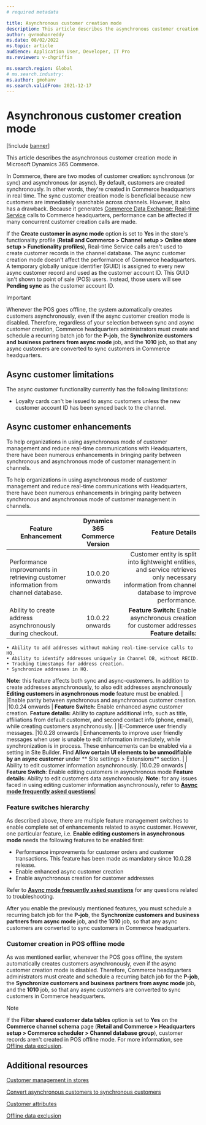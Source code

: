 ```yaml
---
# required metadata

title: Asynchronous customer creation mode
description: This article describes the asynchronous customer creation mode in Microsoft Dynamics 365 Commerce.
author: gvrmohanreddy
ms.date: 08/02/2022
ms.topic: article
audience: Application User, Developer, IT Pro
ms.reviewer: v-chgriffin

ms.search.region: Global
# ms.search.industry: 
ms.author: gmohanv
ms.search.validFrom: 2021-12-17
---
```


# Asynchronous customer creation mode

[!include [banner](includes/banner.md)]

This article describes the asynchronous customer creation mode in Microsoft Dynamics 365 Commerce.

In Commerce, there are two modes of customer creation: synchronous (or sync) and asynchronous (or async). By default, customers are created synchronously. In other words, they're created in Commerce headquarters in real time. The sync customer creation mode is beneficial because new customers are immediately searchable across channels. However, it also has a drawback. Because it generates [Commerce Data Exchange: Real-time Service](dev-itpro/define-retail-channel-communications-cdx.md#realtime-service) calls to Commerce headquarters, performance can be affected if many concurrent customer creation calls are made.

If the **Create customer in async mode** option is set to **Yes** in the store's functionality profile (**Retail and Commerce \> Channel setup \> Online store setup \> Functionality profiles**), Real-time Service calls aren't used to create customer records in the channel database. The async customer creation mode doesn't affect the performance of Commerce headquarters. A temporary globally unique identifier (GUID) is assigned to every new async customer record and used as the customer account ID. This GUID isn't shown to point of sale (POS) users. Instead, those users will see **Pending sync** as the customer account ID.

> [!IMPORTANT]
> Whenever the POS goes offline, the system automatically creates customers asynchronously, even if the async customer creation mode is disabled. Therefore, regardless of your selection between sync and async customer creation, Commerce headquarters administrators must create and schedule a recurring batch job for the **P-job**, the **Synchronize customers and business partners from async mode** job, and the **1010** job, so that any async customers are converted to sync customers in Commerce headquarters.

## Async customer limitations

The async customer functionality currently has the following limitations:

- Loyalty cards can't be issued to async customers unless the new customer account ID has been synced back to the channel.

## Async customer enhancements

To help organizations in using asynchronous mode of customer management and reduce real-time communications with Headquarters, there have been numerous enhancements in bringing parity between synchronous and asynchronous mode of customer management in channels. 

To help organizations in using asynchronous mode of customer management and reduce real-time communications with Headquarters, there have been numerous enhancements in bringing parity between synchronous and asynchronous mode of customer management in channels. 

| Feature  Enhancement| Dynamics 365 Commerce Version   | Feature Details |
| ------------- |:--------------:|--------------:|
|Performance improvements in retrieving customer information from channel database.  | 10.0.20 onwards |Customer entity is split into lightweight entities, and service retrieves only necessary information from channel database to improve performance.   |
|Ability to create address asynchronously during checkout.  |10.0.22 onwards  | **Feature Switch:** Enable asynchronous creation for customer addresses **Feature details:**
	• Ability to add addresses without making real-time-service calls to HQ.
	• Ability to identify addresses uniquely in Channel DB, without RECID.
	• Tracking timestamps for address creation.
	• Synchronize addresses in HQ.
**Note:** this feature affects both sync and async-customers.  In addition to create addresses asynchronously, to also edit addresses asynchronously **Editing customers in asynchronous mode** feature must be enabled. |
|Enable parity between synchronous and asynchronous customer creation.   |10.0.24 onwards  | **Feature Switch:** Enable enhanced async customer creation. **Feature details:** Ability to capture additional info, such as title, affiliations from default customer, and second contact info (phone, email), while creating customers asynchronously.  |
|E-Commerce user friendly messages.  |10.0.28 onwards  | Enhancements to improve user friendly messages when user is unable to edit information immediately, while synchronization is in process. These enhancements can be enabled via a setting in Site Builder. Find **Allow certain UI elements to be unmodifiable by an async customer** under ** Site settings > Extensions** section.    |
| Ability to edit customer information asynchronously. |10.0.29 onwards  | **Feature Switch**: Enable editing customers in asynchronous mode
**Feature details:** Ability to edit customers data asynchronously.  **Note:**  for any issues faced in using editing customer information asynchronously, refer to **[Async mode frequently asked questions](/commerce/async-mode-faq.md)**|

### Feature switches hierarchy

As described above, there are multiple feature management switches to enable complete set of enhancements related to async customer. However, one particular feature, i.e. **Enable editing customers in asynchronous mode** needs the following features to be enabled first: 

- Performance improvements for customer orders and customer transactions. This feature has been made as mandatory since 10.0.28 release. 
- Enable enhanced async customer creation
- Enable asynchronous creation for customer addresses

Refer to **[Async mode frequently asked questions](/commerce/async-mode-faq.md)** for any questions related to troubleshooting. 

After you enable the previously mentioned features, you must schedule a recurring batch job for the **P-job**, the **Synchronize customers and business partners from async mode** job, and the **1010** job, so that any async customers are converted to sync customers in Commerce headquarters.

### Customer creation in POS offline mode

As was mentioned earlier, whenever the POS goes offline, the system automatically creates customers asynchronously, even if the async customer creation mode is disabled. Therefore, Commerce headquarters administrators must create and schedule a recurring batch job for the **P-job**, the **Synchronize customers and business partners from async mode** job, and the **1010** job, so that any async customers are converted to sync customers in Commerce headquarters.

> [!NOTE]
> If the **Filter shared customer data tables** option is set to **Yes** on the **Commerce channel schema** page (**Retail and Commerce \> Headquarters setup \> Commerce scheduler \> Channel database group**), customer records aren't created in POS offline mode. For more information, see [Offline data exclusion](dev-itpro/implementation-considerations-cdx.md#offline-data-exclusion).

## Additional resources

[Customer management in stores](customer-mgmt-stores.md)

[Convert asynchronous customers to synchronous customers](convert-async-to-sync.md)

[Customer attributes](dev-itpro/customer-attributes.md)

[Offline data exclusion](dev-itpro/implementation-considerations-cdx.md#offline-data-exclusion)
